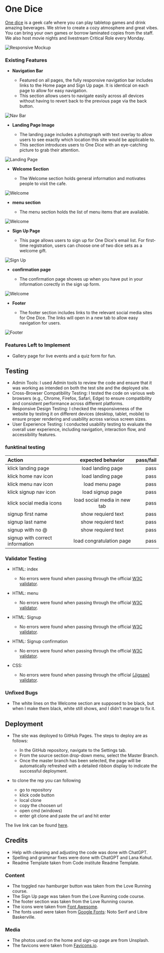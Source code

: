 # One Dice
[One dice](https://pumpkinpoem.github.io/Dice/index.html) 
 is a geek cafe where you can play tabletop games and drink amazing beverages. We strive to create a cozy atmosphere and great vibes. You can bring your own games or borrow laminated copies from the staff. We also host movie nights and livestream Critical Role every Monday.

![Responsive Mockup](assets/images/readme/Capture.PNG)

### Existing Features

- __Navigation Bar__

  - Featured on all pages, the fully responsive navigation bar includes links to the Home page and Sign Up page. It is identical on each page to allow for easy navigation.
  - This section allows users to navigate easily across all devices without having to revert back to the previous page via the back button. 

![Nav Bar](assets/images/readme/navbar.PNG)

- __Landing Page Image__

  - The landing page includes a photograph with text overlay to allow users to see exactly which location this site would be applicable to. 
  - This section introduces users to One Dice with an eye-catching picture to grab their attention.

![Landing Page](assets/images/readme/landingpage.PNG)

- __Welcome Section__

  - The Welcome section holds general information and motivates people to visit the cafe.

![Welcome](assets/images/readme/welcome.PNG)

- __menu section__

  - The menu section holds the list of menu items that are available.

![Welcome](assets/images/readme/menu.PNG)

- __Sign Up Page__

  - This page allows users to sign up for One Dice's email list. For first-time registration, users can choose one of two dice sets as a welcome gift.

![Sign Up](assets/images/readme/signup.PNG)

- __confirmation page__

  - The confirmation page showes up when you have put in your information corectly in the sign up form.

![Welcome](assets/images/readme/confirmation.PNG)

- __Footer__ 

  - The footer section includes links to the relevant social media sites for One Dice. The links will open in a new tab to allow easy navigation for users. 

![Footer](assets/images/readme/footer.PNG)

### Features Left to Implement

- Gallery page for live events and a quiz form for fun.

## Testing 

- Admin Tools: I used Admin tools to review the code and ensure that it was working as intended on both the test site and the deployed site.
- Cross-Browser Compatibility Testing: I tested the code on various web browsers (e.g., Chrome, Firefox, Safari, Edge) to ensure compatibility and consistent performance across different platforms.
- Responsive Design Testing: I checked the responsiveness of the website by testing it on different devices (desktop, tablet, mobile) to ensure proper rendering and usability across various screen sizes.
- User Experience Testing: I conducted usability testing to evaluate the overall user experience, including navigation, interaction flow, and accessibility features.


### funktinal testing

|  Action  | expected behavior | pass/fail     |
| :---        |    :----:   |          ---: |
| klick landing page     | load landing page       | pass   |
| klick home nav icon   | load landing page        | pass      |
| klick menu nav icon     | load menu page       | pass   |
| klick signup nav icon  | load signup page        | pass      |
| klick social media icons      | load social media in new tab       | pass   |
| signup first name  | show requierd text       | pass    |
| signup last name     | show requierd text      | pass  |
| signup with no @   | show requierd text        | pass      |
| signup with correct information     | load congratulation page       | pass   |



### Validator Testing 

- HTML: index
  - No errors were found when passing through the official [W3C validator](https://validator.w3.org/nu/?doc=https%3A%2F%2Fpumpkinpoem.github.io%2FDice%2F).

- HTML: menu
  - No errors were found when passing through the official [W3C validator](https://validator.w3.org/nu/?doc=https%3A%2F%2Fpumpkinpoem.github.io%2FDice%2Fmenu.html).

- HTML: Signup
  - No errors were found when passing through the official [W3C validator](https://validator.w3.org/nu/?doc=https%3A%2F%2Fpumpkinpoem.github.io%2FDice%2Fsignup.html).

- HTML: Signup confirmation
  - No errors were found when passing through the official [W3C validator](https://validator.w3.org/nu/?doc=https%3A%2F%2Fpumpkinpoem.github.io%2FDice%2Fconfirmation.html%3Ffirst_name%3Dtest%26last_name%3Dtest%26email_address%3Dtest%2540test.test%26sign-up-gift%3Ddice).

- CSS:
  - No errors were found when passing through the official [(Jigsaw) validator](http://jigsaw.w3.org/css-validator/validator?lang=en&profile=css3svg&uri=https%3A%2F%2Fpumpkinpoem.github.io%2FDice%2Findex.html&usermedium=all&vextwarning=&warning=1).

### Unfixed Bugs

- The white lines on the Welcome section are supposed to be black, but when I make them black, white still shows, and I didn't manage to fix it.

## Deployment 

- The site was deployed to GitHub Pages. The steps to deploy are as follows: 
  - In the GitHub repository, navigate to the Settings tab. 
  - From the source section drop-down menu, select the Master Branch.
  - Once the master branch has been selected, the page will be automatically refreshed with a detailed ribbon display to indicate the successful deployment. 

- to clone the rep you can following
  -  go to repository
  - klick code button
  - local clone
  - copy the choosen url
  - open cmd (windows) 
  - enter git clone and paste the url and hit enter

The live link can be found [here](https://github.com/Pumpkinpoem/Dice/deployments).

## Credits 

- Help with cleaning and adjusting the code was done with ChatGPT.
- Spelling and grammar fixes were done with ChatGPT and Lana Kohut.
- Readme Template taken from Code institute Readme Template.

### Content 

- The toggled nav hamburger button was taken from the Love Running course.
- The Sign Up page was taken from the Love Running code course.
- The footer section was taken from the Love Running course.
- The icons were taken from [Font Awesome](https://fontawesome.com/).
- The fonts used were taken from [Google Fonts](https://fonts.google.com): Noto Serif and Libre Baskerville.

### Media

- The photos used on the home and sign-up page are from Unsplash.
- The favicons were taken from [Favicons.io](https://favicon.io/emoji-favicons/crossed-swords/).

